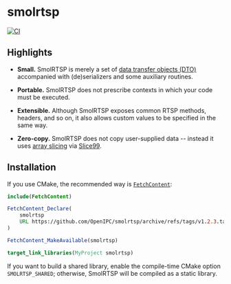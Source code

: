 # smolrtsp
[![CI](https://github.com/Hirrolot/smolrtsp/workflows/C/C++%20CI/badge.svg)](https://github.com/Hirrolot/smolrtsp/actions)

## Highlights

 - **Small.** SmolRTSP is merely a set of [data transfer objects (DTO)] accompanied with (de)serializers and some auxiliary routines.

 - **Portable.** SmolRTSP does not prescribe contexts in which your code must be executed.

 - **Extensible.** Although SmolRTSP exposes common RTSP methods, headers, and so on, it also allows custom values to be specified in the same way.

 - **Zero-copy.** SmolRTSP does not copy user-supplied data -- instead it uses [array slicing] via [Slice99].

[data transfer objects (DTO)]: https://en.wikipedia.org/wiki/Data_transfer_object
[array slicing]: https://en.wikipedia.org/wiki/Array_slicing
[Slice99]: https://github.com/Hirrolot/slice99

## Installation

If you use CMake, the recommended way is [`FetchContent`]:

[`FetchContent`]: https://cmake.org/cmake/help/latest/module/FetchContent.html

```cmake
include(FetchContent)

FetchContent_Declare(
    smolrtsp
    URL https://github.com/OpenIPC/smolrtsp/archive/refs/tags/v1.2.3.tar.gz # v1.2.3
)

FetchContent_MakeAvailable(smolrtsp)

target_link_libraries(MyProject smolrtsp)
```

If you want to build a shared library, enable the compile-time CMake option `SMOLRTSP_SHARED`; otherwise, SmolRTSP will be compiled as a static library.

